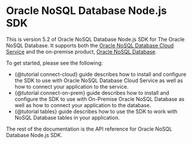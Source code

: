 # Oracle NoSQL Database Node.js SDK

This is version 5.2 of Oracle NoSQL Database Node.js SDK for The Oracle NoSQL
Database. It supports both the
[Oracle NoSQL Database Cloud Service](https://cloud.oracle.com/nosqldatabase)
and the on-premise product, [Oracle NoSQL Database](https://www.oracle.com/database/technologies/related/nosql.html).

To get started, please see the following:

* {@tutorial connect-cloud} guide describes how to install and configure
the SDK to use with Oracle NoSQL Database Cloud Service as well as how to
connect your application to the service.
* {@tutorial connect-on-prem} guide describes how to install and configure
the SDK to use with On-Premise Oracle NoSQL Database as well as how to
connect your application to the database.
* {@tutorial tables} guide describes how to use the SDK to work with
NoSQL Database tables in your application.

The rest of the documentation is the API reference for Oracle NoSQL Database
Node.js SDK.
